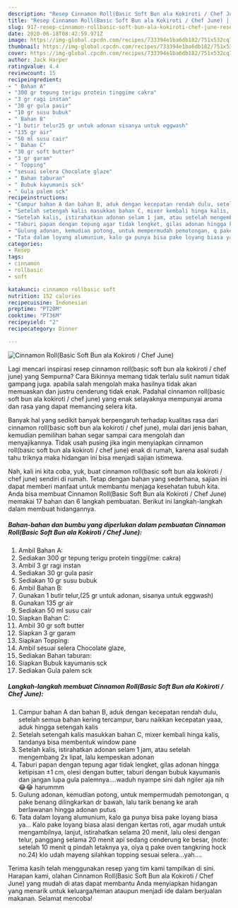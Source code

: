 ```yaml
---
description: "Resep Cinnamon Roll(Basic Soft Bun ala Kokiroti / Chef June) | Resep Bumbu Cinnamon Roll(Basic Soft Bun ala Kokiroti / Chef June) Yang Sedap"
title: "Resep Cinnamon Roll(Basic Soft Bun ala Kokiroti / Chef June) | Resep Bumbu Cinnamon Roll(Basic Soft Bun ala Kokiroti / Chef June) Yang Sedap"
slug: 917-resep-cinnamon-rollbasic-soft-bun-ala-kokiroti-chef-june-resep-bumbu-cinnamon-rollbasic-soft-bun-ala-kokiroti-chef-june-yang-sedap
date: 2020-06-18T08:42:59.971Z
image: https://img-global.cpcdn.com/recipes/733394e1ba6db182/751x532cq70/cinnamon-rollbasic-soft-bun-ala-kokiroti-chef-june-foto-resep-utama.jpg
thumbnail: https://img-global.cpcdn.com/recipes/733394e1ba6db182/751x532cq70/cinnamon-rollbasic-soft-bun-ala-kokiroti-chef-june-foto-resep-utama.jpg
cover: https://img-global.cpcdn.com/recipes/733394e1ba6db182/751x532cq70/cinnamon-rollbasic-soft-bun-ala-kokiroti-chef-june-foto-resep-utama.jpg
author: Jack Harper
ratingvalue: 4.4
reviewcount: 15
recipeingredient:
- " Bahan A"
- "300 gr tepung terigu protein tinggime cakra"
- "3 gr ragi instan"
- "30 gr gula pasir"
- "10 gr susu bubuk"
- " Bahan B"
- "1 butir telur25 gr untuk adonan sisanya untuk eggwash"
- "135 gr air"
- "50 ml susu cair"
- " Bahan C"
- "30 gr soft butter"
- "3 gr garam"
- " Topping"
- "sesuai selera Chocolate glaze"
- " Bahan taburan"
- " Bubuk kayumanis sck"
- " Gula palem sck"
recipeinstructions:
- "Campur bahan A dan bahan B, aduk dengan kecepatan rendah dulu, setelah semua bahan kering tercampur, baru naikkan kecepatan yaaa, aduk hingga setengah kalis"
- "Setelah setengah kalis masukkan bahan C, mixer kembali hinga kalis, tandanya bisa membentuk window pane"
- "Setelah kalis, istirahatkan adonan selam 1 jam, atau setelah mengembang 2x lipat, lalu kempeskan adonan"
- "Taburi papan dengan tepung agar tidak lengket, gilas adonan hingga ketipisan ±1 cm, olesi dengan butter, taburi dengan bubuk kayumanis dan jangan lupa gula palemnya....waduh nyampe sini dah ngiler aja nih😂😂 harummm"
- "Gulung adonan, kemudian potong, untuk mempermudah pemotongan, q pake benang dilingkarkan dr bawah, lalu tarik benang ke arah berlawanan hingga adonan putus"
- "Tata dalam loyang alumunium, kalo ga punya bisa pake loyang biasa ya... Kalo pake loyang biasa alasi dengan kertas roti, agar mudah untuk mengambilnya, lanjut, istirahatkan selama 20 menit, lalu olesi dengan telur, panggang selama 20 menit api sedang cenderung ke besar, (note: setelah 10 menit q pindah letaknya ya, oiya q pake oven tangkring hock no.24) klo udah mayeng silahkan topping sesuai selera...yah...."
categories:
- Resep
tags:
- cinnamon
- rollbasic
- soft

katakunci: cinnamon rollbasic soft 
nutrition: 152 calories
recipecuisine: Indonesian
preptime: "PT20M"
cooktime: "PT36M"
recipeyield: "2"
recipecategory: Dinner

---
```



![Cinnamon Roll(Basic Soft Bun ala Kokiroti / Chef June)](https://img-global.cpcdn.com/recipes/733394e1ba6db182/751x532cq70/cinnamon-rollbasic-soft-bun-ala-kokiroti-chef-june-foto-resep-utama.jpg)

Lagi mencari inspirasi resep cinnamon roll(basic soft bun ala kokiroti / chef june) yang Sempurna? Cara Bikinnya memang tidak terlalu sulit namun tidak gampang juga. apabila salah mengolah maka hasilnya tidak akan memuaskan dan justru cenderung tidak enak. Padahal cinnamon roll(basic soft bun ala kokiroti / chef june) yang enak selayaknya mempunyai aroma dan rasa yang dapat memancing selera kita.



Banyak hal yang sedikit banyak berpengaruh terhadap kualitas rasa dari cinnamon roll(basic soft bun ala kokiroti / chef june), mulai dari jenis bahan, kemudian pemilihan bahan segar sampai cara mengolah dan menyajikannya. Tidak usah pusing jika ingin menyiapkan cinnamon roll(basic soft bun ala kokiroti / chef june) enak di rumah, karena asal sudah tahu triknya maka hidangan ini bisa menjadi sajian istimewa.


Nah, kali ini kita coba, yuk, buat cinnamon roll(basic soft bun ala kokiroti / chef june) sendiri di rumah. Tetap dengan bahan yang sederhana, sajian ini dapat memberi manfaat untuk membantu menjaga kesehatan tubuh kita. Anda bisa membuat Cinnamon Roll(Basic Soft Bun ala Kokiroti / Chef June) memakai 17 bahan dan 6 langkah pembuatan. Berikut ini langkah-langkah dalam membuat hidangannya.

<!--inarticleads1-->

##### Bahan-bahan dan bumbu yang diperlukan dalam pembuatan Cinnamon Roll(Basic Soft Bun ala Kokiroti / Chef June):

1. Ambil  Bahan A:
1. Sediakan 300 gr tepung terigu protein tinggi(me: cakra)
1. Ambil 3 gr ragi instan
1. Sediakan 30 gr gula pasir
1. Sediakan 10 gr susu bubuk
1. Ambil  Bahan B:
1. Gunakan 1 butir telur,(25 gr untuk adonan, sisanya untuk eggwash)
1. Gunakan 135 gr air
1. Sediakan 50 ml susu cair
1. Siapkan  Bahan C:
1. Ambil 30 gr soft butter
1. Siapkan 3 gr garam
1. Siapkan  Topping:
1. Ambil sesuai selera Chocolate glaze,
1. Sediakan  Bahan taburan:
1. Siapkan  Bubuk kayumanis sck
1. Sediakan  Gula palem sck




<!--inarticleads2-->

##### Langkah-langkah membuat Cinnamon Roll(Basic Soft Bun ala Kokiroti / Chef June):

1. Campur bahan A dan bahan B, aduk dengan kecepatan rendah dulu, setelah semua bahan kering tercampur, baru naikkan kecepatan yaaa, aduk hingga setengah kalis
1. Setelah setengah kalis masukkan bahan C, mixer kembali hinga kalis, tandanya bisa membentuk window pane
1. Setelah kalis, istirahatkan adonan selam 1 jam, atau setelah mengembang 2x lipat, lalu kempeskan adonan
1. Taburi papan dengan tepung agar tidak lengket, gilas adonan hingga ketipisan ±1 cm, olesi dengan butter, taburi dengan bubuk kayumanis dan jangan lupa gula palemnya....waduh nyampe sini dah ngiler aja nih😂😂 harummm
1. Gulung adonan, kemudian potong, untuk mempermudah pemotongan, q pake benang dilingkarkan dr bawah, lalu tarik benang ke arah berlawanan hingga adonan putus
1. Tata dalam loyang alumunium, kalo ga punya bisa pake loyang biasa ya... Kalo pake loyang biasa alasi dengan kertas roti, agar mudah untuk mengambilnya, lanjut, istirahatkan selama 20 menit, lalu olesi dengan telur, panggang selama 20 menit api sedang cenderung ke besar, (note: setelah 10 menit q pindah letaknya ya, oiya q pake oven tangkring hock no.24) klo udah mayeng silahkan topping sesuai selera...yah....




Terima kasih telah menggunakan resep yang tim kami tampilkan di sini. Harapan kami, olahan Cinnamon Roll(Basic Soft Bun ala Kokiroti / Chef June) yang mudah di atas dapat membantu Anda menyiapkan hidangan yang menarik untuk keluarga/teman ataupun menjadi ide dalam berjualan makanan. Selamat mencoba!
